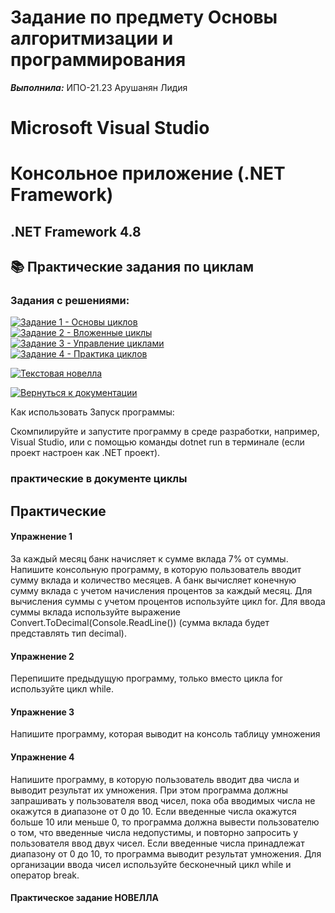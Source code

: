 # Задание по предмету Основы алгоритмизации и программирования

***Выполнила:*** ИПО-21.23 Арушанян Лидия

# Microsoft Visual Studio

# Консольное приложение (.NET Framework)

## .NET Framework 4.8 ##


## 📚 Практические задания по циклам

### Задания с решениями:

[![Задание 1 - Основы циклов](https://img.shields.io/badge/Задание_1-Код_циклов-blue)](https://github.com/FallCracka/chalenge/blob/main/%D1%86%D0%B8%D0%BA%D0%BB%D1%8B/%D1%83%D0%BF%D1%80%D0%B0%D0%B6%D0%BD%D0%B5%D0%BD%D0%B8%D0%B5%201.cs)  
[![Задание 2 - Вложенные циклы](https://img.shields.io/badge/Задание_2-Вложенные_циклы-green)](https://github.com/FallCracka/chalenge/blob/main/%D1%86%D0%B8%D0%BA%D0%BB%D1%8B/%D1%83%D0%BF%D1%80%D0%B0%D0%B6%D0%BD%D0%B5%D0%BD%D0%B8%D0%B5%202.cs)  
[![Задание 3 - Управление циклами](https://img.shields.io/badge/Задание_3-Управление_циклами-yellow)](https://github.com/FallCracka/chalenge/blob/main/%D1%86%D0%B8%D0%BA%D0%BB%D1%8B/%D1%83%D0%BF%D1%80%D0%B0%D0%B6%D0%BD%D0%B5%D0%BD%D0%B8%D0%B5%203.cs)  
[![Задание 4 - Практика циклов](https://img.shields.io/badge/Задание_4-Практика_циклов-red)](https://github.com/FallCracka/chalenge/blob/main/%D1%86%D0%B8%D0%BA%D0%BB%D1%8B/%D1%83%D0%BF%D1%80%D0%B0%D0%B6%D0%BD%D0%B5%D0%BD%D0%B8%D0%B5%204.cs)  

[![Текстовая новелла](https://img.shields.io/badge/Новелла-Интерактивная_история-purple)](https://github.com/FallCracka/chalenge/tree/main/%D1%86%D0%B8%D0%BA%D0%BB%D1%8B/%D0%BD%D0%BE%D0%B2%D0%B5%D0%BB%D0%BB%D0%B0)

[![Вернуться к документации](https://img.shields.io/badge/⟵_Вернуться_к_README-документация-lightgrey)](https://github.com/FallCracka/chalenge/blob/main/README.md)


Как использовать Запуск программы:

Скомпилируйте и запустите программу в среде разработки, например, Visual Studio, или с помощью команды dotnet run в терминале (если проект настроен как .NET проект).


### практические в документе циклы ###

## Практические ##

#### Упражнение 1 ####

За каждый месяц банк начисляет к сумме вклада 7% от суммы. Напишите консольную программу, в которую пользователь вводит сумму вклада и количество месяцев. А банк вычисляет конечную сумму вклада с учетом начисления процентов за каждый месяц.
Для вычисления суммы с учетом процентов используйте цикл for. Для ввода суммы вклада используйте выражение Convert.ToDecimal(Console.ReadLine()) (сумма вклада будет представлять тип decimal).

#### Упражнение 2 ####

Перепишите предыдущую программу, только вместо цикла for используйте цикл while.

#### Упражнение 3 ####

Напишите программу, которая выводит на консоль таблицу умножения

#### Упражнение 4 ####

Напишите программу, в которую пользователь вводит два числа и выводит результат их умножения. При этом программа должны запрашивать у пользователя ввод чисел, пока оба вводимых числа не окажутся в диапазоне от 0 до 10. Если введенные числа окажутся больше 10 или меньше 0, то программа должна вывести пользователю о том, что введенные числа недопустимы, и повторно запросить у пользователя ввод двух чисел. Если введенные числа принадлежат диапазону от 0 до 10, то программа выводит результат умножения.
Для организации ввода чисел используйте бесконечный цикл while и оператор break.

#### Практическое задание НОВЕЛЛА ####


